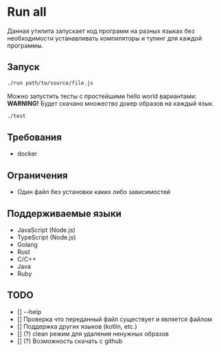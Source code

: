 # Run all

Данная утилита запускает код программ на разных языках без необходимости устанавливать компиляторы и тулинг для каждой программы.

## Запуск

```bash
./run path/to/source/file.js
```

Можно запустить тесты с простейшими hello world вариантами:
**WARNING!** Будет скачано множество докер образов на каждый язык.
```bash
./test
```

## Требования

- docker

## Ограничения

- Один файл без установки каких либо зависимостей

## Поддерживаемые языки

- JavaScript (Node.js)
- TypeScript (Node.js)
- Golang
- Rust
- C/C++
- Java
- Ruby

## TODO
- [] --help
- [] Проверка что переданный файл существует и является файлом
- [] Поддержка других языков (kotlin, etc.)
- [] (?) сlean режим для удаления ненужных образов
- [] (?) Возможность скачать с github